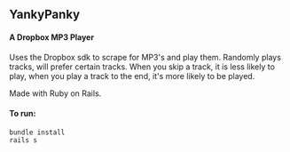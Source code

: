
## YankyPanky
#### A Dropbox MP3 Player

Uses the Dropbox sdk to scrape for MP3's and play them. Randomly plays tracks, will prefer certain tracks. When you skip a track, it is less likely to play, when you play a track to the end, it's more likely to be played.

Made with Ruby on Rails.

#### To run:
  ```
  bundle install
  rails s
  ```

